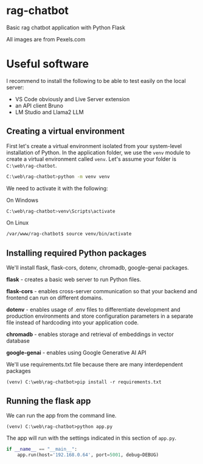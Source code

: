 # rag-chatbot
Basic rag chatbot application with Python Flask

All images are from Pexels.com

# Useful software

I recommend to install the following to be able to test easily on the local server:

- VS Code obviously and Live Server extension
- an API client Bruno 
- LM Studio and Llama2 LLM

## Creating a virtual environment

First let's create a virtual environment isolated from your system-level installation of Python. In the application folder, we use the `venv` module to create a virtual environment called `venv`. Let's assume your folder is `C:\web\rag-chatbot`.

```bash
C:\web\rag-chatbot>python -m venv venv
```

We need to activate it with the following:

On Windows

```bash
C:\web\rag-chatbot>venv\Scripts\activate
```

On Linux

```bash
/var/www/rag-chatbot$ source venv/bin/activate
```

## Installing required Python packages

We'll install flask, flask-cors, dotenv, chromadb, google-genai packages.

**flask** - creates a basic web server to run Python files.

**flask-cors** - enables cross-server communication so that your backend and frontend can run on different domains.

**dotenv** - enables usage of .env files to differentiate development and production environments and store configuration parameters in a separate file instead of hardcoding into your application code.

**chromadb** - enables storage and retrieval of embeddings in vector database

**google-genai** - enables using Google Generative AI API

We'll use requirements.txt file because there are many interdependent packages 

```
(venv) C:\web\rag-chatbot>pip install -r requirements.txt
```

## Running the flask app

We can run the app from the command line.

```
(venv) C:\web\rag-chatbot>python app.py
```

The app will run with the settings indicated in this section of `app.py`.

```python
if __name__ == "__main__":
    app.run(host='192.168.0.64', port=5001, debug=DEBUG)
```